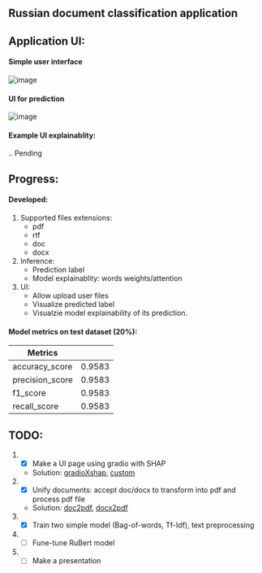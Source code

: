 ## Russian document classification application

## Application UI:
#### Simple user interface
![image](https://user-images.githubusercontent.com/51479797/207982633-5b59cf2b-92f4-4a5f-85a1-2d9f51d9fd49.png)
#### UI for prediction
![image](https://user-images.githubusercontent.com/51479797/207985762-e46ce031-bb2f-4480-9e0b-7cd62113b2bf.png)
#### Example UI explainablity:
.. Pending

## Progress:
#### Developed:
1. Supported files extensions:
    - pdf
    - rtf
    - doc
    - docx
2. Inference:
    - Prediction label
    - Model explainablity: words weights/attention
3. UI:
    - Allow upload user files
    - Visualize predicted label
    - Visualzie model explainability of its prediction.
    
#### Model metrics on test dataset (20%):
|Metrics        |      |
|---------------|------|
|accuracy_score |0.9583|
|precision_score|0.9583|
|f1_score       |0.9583|
|recall_score   |0.9583|

## TODO:
1. - [X] Make a UI page using gradio with SHAP
    - Solution: [gradioXshap](https://gradio.app/advanced_interface_features/#interpreting-your-predictions), [custom](https://gradio.app/custom_interpretations_with_blocks/)
2. - [X] Unify documents: accept doc/docx to transform into pdf and process pdf file  
    - Solution: [doc2pdf](https://stackoverflow.com/questions/6011115/doc-to-pdf-using-python), [docx2pdf](https://ysko909.github.io/posts/docx-convert-to-pdf-with-python/)
3. - [X] Train two simple model (Bag-of-words, Tf-Idf), text preprocessing 
4. - [ ] Fune-tune RuBert model
5. - [ ] Make a presentation
